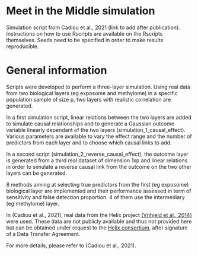 # Meet in the Middle simulation
Simulation script from Cadiou et al., 2021 (link to add after publication).
Instructions on how to use Rscripts are available on the Rscripts themselves.
Seeds need to be specified in order to make results reproducible.

# General information
Scripts were developed to perform a three-layer simulation. Using real data from two biological layers (eg exposome and methylome) in a specific population sample of size p, two layers with realistic correlation are generated. 

In a first simulation script, linear relations between the two layers are added to simulate causal relationships and to generate a Gaussian outcome variable linearly dependant of the two layers (simulation_1_causal_effect). Various parameters are available to vary the effect range and the number of predictors from each layer and to choose which causal links to add.

In a second script (simulation_2_reverse_causal_effect), the outcome layer is generated from a third real dataset of dimension 1xp and linear relations in order to simulate a reverse causal link from the outcome on the two other layers can be generated.

8 methods aiming at selecting true predictors from the first (eg exposome) biological layer are implemented and their performance assessed in term of sensitivity and false detection proportion. 4 of them use the intermediary (eg methylome) layer.

In (Cadiou et al., 2021), real data from the Helix project [(Vrihjeid et al., 2014)](https://www.ncbi.nlm.nih.gov/pmc/articles/PMC4048258/) were used. These data are not publicly available and thus not provided here but can be obtained under request to the [Helix consortium](https://www.projecthelix.eu/), after signature of a Data Transfer Agreement. 

For more details, please refer to (Cadiou et al., 2021).


